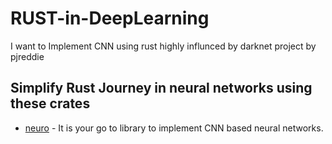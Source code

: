 # RUST-in-DeepLearning
I want to Implement CNN using rust highly influnced by darknet project by pjreddie


## Simplify Rust Journey in neural networks using these crates
* [neuro](https://crates.io/crates/neuro) - It is your go to library to implement CNN based neural networks.
